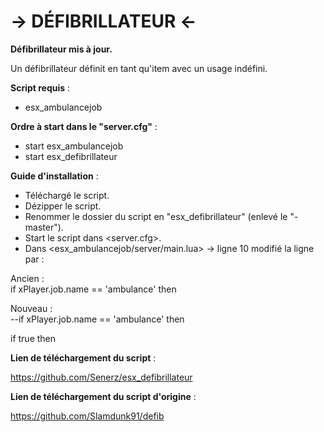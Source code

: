 # -> DÉFIBRILLATEUR <-                                                                                                                        
**Défibrillateur mis à jour.**

Un défibrillateur définit en tant qu'item avec un usage indéfini.

__Script requis__ :
- esx_ambulancejob

__Ordre à start dans le "server.cfg"__ : 
- start esx_ambulancejob
- start esx_defibrillateur

__Guide d'installation__ :
- Téléchargé le script.
- Dézipper le script.
- Renommer le dossier du script en "esx_defibrillateur" (enlevé le "-master").
- Start le script dans <server.cfg>.
- Dans <esx_ambulancejob/server/main.lua> -> ligne 10 modifié la ligne par :


Ancien :                                                                                                                                 
if xPlayer.job.name == 'ambulance' then

Nouveau :                                                                                                                               
--if xPlayer.job.name == 'ambulance' then
                                                                                                                                         
if true then 

                                                                                                                                        
__Lien de téléchargement du script__ :

https://github.com/Senerz/esx_defibrillateur

__Lien de téléchargement du script d'origine__ :

https://github.com/Slamdunk91/defib
